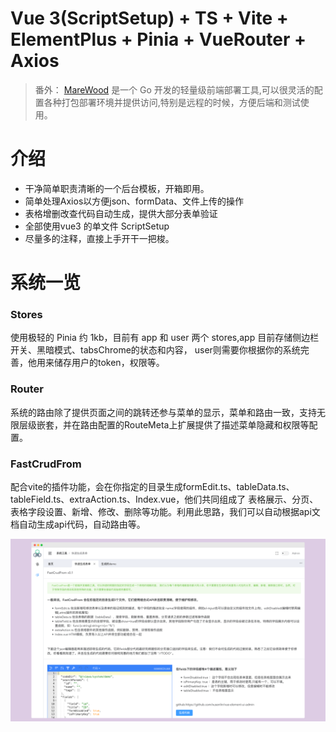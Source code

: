 # Vue 3(ScriptSetup) + TS + Vite + ElementPlus + Pinia + VueRouter + Axios

> 番外： [MareWood](https://github.com/xusenlin/MareWood) 是一个 Go 开发的轻量级前端部署工具,可以很灵活的配置各种打包部署环境并提供访问,特别是远程的时候，方便后端和测试使用。

# 介绍
- 干净简单职责清晰的一个后台模板，开箱即用。
- 简单处理Axios以方便json、formData、文件上传的操作
- 表格增删改查代码自动生成，提供大部分表单验证
- 全部使用vue3 的单文件 ScriptSetup
- 尽量多的注释，直接上手开干一把梭。


# 系统一览

### Stores 

使用极轻的 Pinia 约 1kb，目前有 app 和 user 两个 stores,app 目前存储侧边栏开关、黑暗模式、tabsChrome的状态和内容，
user则需要你根据你的系统完善，他用来储存用户的token，权限等。

### Router

系统的路由除了提供页面之间的跳转还参与菜单的显示，菜单和路由一致，支持无限层级嵌套，并在路由配置的RouteMeta上扩展提供了描述菜单隐藏和权限等配置。

### FastCrudFrom

配合vite的插件功能，会在你指定的目录生成formEdit.ts、tableData.ts、tableField.ts、extraAction.ts、Index.vue，他们共同组成了
表格展示、分页、表格字段设置、新增、修改、删除等功能。利用此思路，我们可以自动根据api文档自动生成api代码，自动路由等。

![Repo](preview.png)
